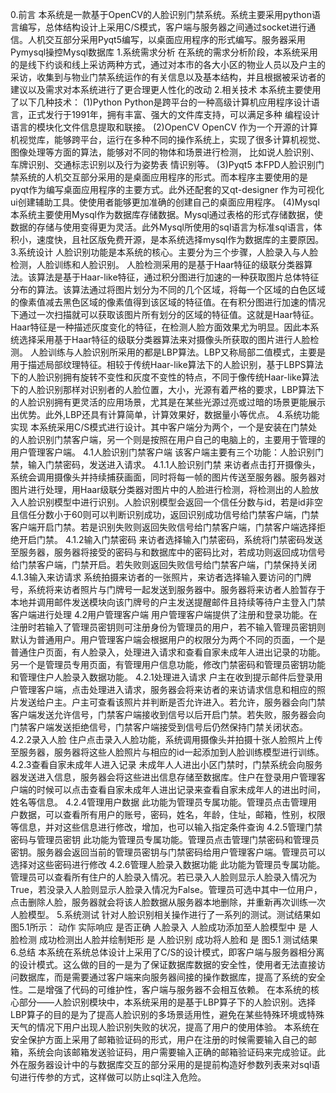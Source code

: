 0.前言
本系统是一款基于OpenCV的人脸识别门禁系统。系统主要采用python语言编写，总体结构设计上采用C/S模式，客户端与服务器之间通过socket进行通信。人机交互部分采用Pyqt5编写，以桌面应用程序的形式编写。服务器采用Pymysql操控Mysql数据库
1.系统需求分析
在系统的需求分析阶段，本系统采用的是线下约谈和线上采访两种方式，通过对本市的各大小区的物业人员以及户主的采访，收集到与物业门禁系统运作的有关信息以及基本结构，并且根据被采访者的建议以及需求对本系统进行了更合理更人性化的改动
2.相关技术
本系统主要使用了以下几种技术：
(1)Python
Python是跨平台的一种高级计算机应用程序设计语言，正式发行于1991年，拥有丰富、强大的文件库支持，可以满足多种
编程设计语言的模块化文件信息提取和联接。
(2)OpenCV
OpenCV 作为一个开源的计算机视觉库，能够跨平台，运行在多种不同的操作系统上，实现了很多计算机视觉、图像处理等方面的算法，能够对不同的物体和场景进行检测， 比如说人脸识别、车牌识别、交通标志识别以及行为姿势表 情识别等。
(3)Pyqt5
本FPD人脸识别门禁系统的人机交互部分采用的是桌面应用程序的形式。而本程序主要使用的是pyqt作为编写桌面应用程序的主要方式。此外还配套的又qt-designer 作为可视化ui创建辅助工具。使使用者能够更加准确的创建自己的桌面应用程序。
(4)Mysql
本系统主要使用Mysql作为数据库存储数据。Mysql通过表格的形式存储数据，使数据的存储与使用变得更为灵活。此外Mysql所使用的sql语言为标准sql语言，体积小，速度快，且社区版免费开源，是本系统选择mysql作为数据库的主要原因。
3.系统设计
人脸识别功能是本系统的核心。主要分为三个步骤，人脸录入与人脸检测，人脸训练和人脸识别。
人脸检测采用的是基于Haar特征的级联分类器算法。该算法是基于Haar-like特征，通过积分图进行加速的一种获取图片总体特征分布的算法。该算法通过将图片划分为不同的几个区域，将每一个区域的白色区域的像素值减去黑色区域的像素值得到该区域的特征值。在有积分图进行加速的情况下通过一次扫描就可以获取该图片所有划分的区域的特征值。这就是Haar特征。Haar特征是一种描述灰度变化的特征，在检测人脸方面效果尤为明显。因此本系统选择采用基于Haar特征的级联分类器算法来对摄像头所获取的图片进行人脸检测。
人脸训练与人脸识别所采用的都是LBP算法。LBP又称局部二值模式，主要是用于描述局部纹理特征。相较于传统Haar-like算法下的人脸识别，基于LBPS算法下的人脸识别拥有旋转不变性和灰度不变性的特点，不同于像传统Haar-like算法下的人脸识别那样对识别者的人脸位置，大小，光源有着严格的要求，LBP算法下的人脸识别拥有更灵活的应用场景，尤其是在某些光源过亮或过暗的场景更能展示出优势。此外,LBP还具有计算简单，计算效果好，数据量小等优点。
4.系统功能实现
本系统采用C/S模式进行设计。其中客户端分为两个，一个是安装在门禁处的人脸识别门禁客户端，另一个则是按照在用户自己的电脑上的，主要用于管理的用户管理客户端。
4.1人脸识别门禁客户端
该客户端主要有三个功能：人脸识别门禁，输入门禁密码，发送进入请求。
4.1.1人脸识别门禁
来访者点击打开摄像头，系统会调用摄像头并持续捕获画面，同时将每一帧的图片传送至服务器。服务器对图片进行处理，用Haar级联分类器对图片中的人脸进行检测，将检测出的人脸放入人脸识别模型中进行识别。人脸识别模型会返回一个信任分数与id，若是id非空且信任分数小于60则可以判断识别成功，返回识别成功信号给门禁客户端，门禁客户端开启门禁。若是识别失败则返回失败信号给门禁客户端，门禁客户端选择拒绝开启门禁。
4.1.2输入门禁密码
来访者选择输入门禁密码，系统将门禁密码发送至服务器，服务器将接受的密码与和数据库中的密码比对，若成功则返回成功信号给门禁客户端，门禁开启。若失败则返回失败信号给门禁客户端，门禁保持关闭
4.1.3输入来访请求
系统拍摄来访者的一张照片，来访者选择输入要访问的门牌号，系统将来访者照片与门牌号一起发送到服务器中。服务器将来访者人脸暂存于本地并调用邮件发送模块向该门牌号的户主发送提醒邮件且持续等待户主登入门禁客户端进行处理
4.2用户管理客户端
用户管理客户端提供了注册和登录功能。在注册时若输入了管理员密钥则可注册身份为管理员的用户，若不输入管理员密钥则默认为普通用户。用户管理客户端会根据用户的权限分为两个不同的页面，一个是普通住户页面，有人脸录入，处理进入请求和查看自家未成年人进出记录的功能。另一个是管理员专用页面，有管理用户信息功能，修改门禁密码和管理员密钥功能和管理住户人脸录入数据功能。
4.2.1处理进入请求
户主在收到提示邮件后登录用户管理客户端，点击处理进入请求，服务器会将来访者的来访请求信息和相应的照片发送给户主。户主可查看该照片并判断是否允许进入。若允许，服务器会向门禁客户端发送允许信号，门禁客户端接收到信号以后开启门禁。若失败，服务器会向门禁客户端发送拒绝信号，门禁客户端接受到信号后仍然保持门禁关闭状态。
4.2.2录入人脸
住户点击录入人脸功能，系统调用摄像头并拍摄十张人脸照片上传至服务器，服务器将这些人脸照片与相应的id一起添加到人脸训练模型进行训练。
4.2.3查看自家未成年人进入记录
未成年人人进出小区门禁时，门禁系统会向服务器发送进入信息，服务器会将这些进出信息存储至数据库。住户在登录用户管理客户端的时候可以点击查看自家未成年人进出记录来查看自家未成年人的进出时间，姓名等信息。
4.2.4管理用户数据
此功能为管理员专属功能。管理员点击管理用户数据，可以查看所有用户的账号，密码，姓名，年龄，住址，邮箱，性别，权限等信息，并对这些信息进行修改，增加，也可以输入指定条件查询
4.2.5管理门禁密码与管理员密钥
此功能为管理员专属功能。管理员点击管理门禁密码和管理员密钥。服务器会返回当前的管理员密钥与门禁密码给用户管理客户端。管理员可以选择对这些密码进行修改
4.2.6管理人脸录入数据功能
此功能为管理员专属功能。管理员可以查看所有住户的人脸录入情况。若已录入人脸则显示人脸录入情况为True，若没录入人脸则显示人脸录入情况为False。管理员可选中其中一位用户，点击删除人脸，服务器就会将该人脸数据从服务器本地删除，并重新再次训练一次人脸模型。
5.系统测试
针对人脸识别相关操作进行了一系列的测试。测试结果如图5.1所示：
动作	实际响应	是否正确
人脸录入	人脸成功添加至人脸模型中	是
人脸检测	成功检测出人脸并绘制矩形	是
人脸识别	成功将人脸和	是
图5.1 测试结果
6.总结
本系统在系统总体设计上采用了C/S的设计模式，即客户端与服务器相分离的设计模式。这么做的目的一是为了保证数据库数据的安全性，使用者无法直接访问数据库，而是需要通过客户端来向服务器间接的操作数据库，提高了系统的安全性。二是增强了代码的可维护性，客户端与服务器不会相互依赖。
在本系统的核心部分——人脸识别模块中，本系统采用的是基于LBP算子下的人脸识别。选择LBP算子的目的是为了提高人脸识别的多场景适用性，避免在某些特殊环境或特殊天气的情况下用户出现人脸识别失败的状况，提高了用户的使用体验。
本系统在安全保护方面上采用了邮箱验证码的形式，用户在注册的时候需要输入自己的邮箱，系统会向该邮箱发送验证码，用户需要输入正确的邮箱验证码来完成验证。此外在服务器设计中的与数据库交互的部分采用的是提前构造好参数列表来对sql语句进行传参的方式，这样做可以防止sql注入危险。
